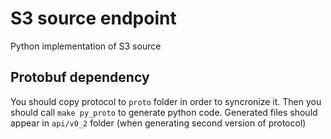 # S3 source endpoint
Python implementation of S3 source

## Protobuf dependency
You should copy protocol to `proto` folder in order to syncronize it.
Then you should call `make py_proto` to generate python code. Generated
files should appear in `api/v0_2` folder (when generating second version
of protocol)